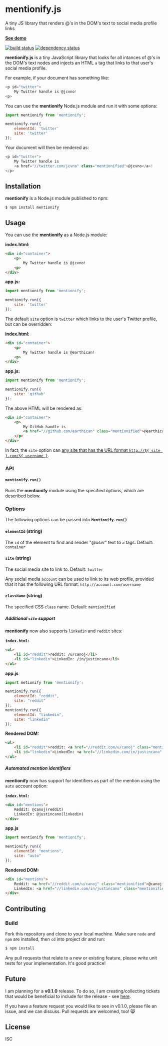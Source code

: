 # mentionify.js

A tiny JS library that renders @'s in the DOM's text to social media profile links

**[See demo](http://www.jcano.me/mentionify.js/)**

[![build status](https://secure.travis-ci.org/earthican/mentionify.js.svg)](http://travis-ci.org/earthican/mentionify.js)
[![dependency status](https://david-dm.org/earthican/mentionify.js.svg)](https://david-dm.org/earthican/mentionify.js)

**mentionify.js** is a tiny JavaScript library that looks for all intances of @'s in the DOM's text nodes and injects an HTML `a` tag that links to that user's social media profile.

For example, if your document has something like:

```javascript
<p id="twitter">
    My Twitter handle is @jcvno!
<p>
```

You can use the **mentionify** Node.js module and run it with some options:

```javascript
import mentionify from 'mentionify';

mentionify.run({
    elementId: 'twitter'
    site: 'twitter'
});
```

Your document will then be rendered as:

```javascript
<p id="twitter">
    My Twitter handle is
    <a href="//twitter.com/jcvno" class="mentionified">@jcvno</a>!
</p>
```

## Installation

**mentionify** is a Node.js module published to npm:

`$ npm install mentionify`

## Usage

You can use the **mentionify** as a Node.js module:

**index.html:**

```html
<div id="container">
    <p>
        My Twitter handle is @jcvno!
    <p>
</div>
```

**app.js:**

```javascript
import mentionify from 'mentionify';

mentionify.run({
    site: 'twitter'
});
```

The default `site` option is `twitter` which links to the user's Twitter profile, but can be overridden:

**index.html:**

```html
<div id="container">
    <p>
        My Twitter handle is @earthican!
    <p>
</div>
```

**app.js:**

```javascript
import mentionify from 'mentionify';

mentionify.run({
    site: 'github'
});
```

The above HTML will be rendered as:

```html
<div id="container">
    <p>
        My GitHub handle is
        <a href="//github.com/earthican" class="mentionified">@earthican</a>!
    </p>
</div>
```

In fact, the `site` option can [any site that has the URL format `http://${ site }.com/${ username }`](http.s://github.com/earthican/mentionify.js#account-string).

### API

#### **`mentionify.run()`**

Runs the **mentionify** module using the specified options, which are described below.

### Options

The following options can be passed into **`Mentionify.run()`**

#### **`elementId` (string)**

The `id` of the element to find and render "_@user_" text to `a` tags. Default: `container`

#### **`site` (string)**

The social media site to link to. Default: `twitter`

Any social media `account` can be used to link to its web profile, provided that it has the following URL format: `http://account.com/username`

#### **`className` (string)**

The specified CSS `class` name. Default: `mentionified`

##### Additional `site` support

**mentionify** now also supports `linkedin` and `reddit` sites:

**`index.html`:**

```html
<ul>
    <li id="reddit">reddit: /u/canoj</li>
    <li id="linkedin">LinkedIn: /in/justincano</li>
</ul>
```

**app.js**

```javascript
import metionify from 'mentionify';

mentionify.run({
    elementId: "reddit",
    site: "reddit"
});
mentionify.run({
    elementId: "linkedin",
    site: "linkedin"
});
```

**Rendered DOM:**

```html
<ul>
    <li id="reddit">reddit: <a href="//reddit.com/u/canoj" class="mentionified">/u/canoj</a></li>
    <li id="linkedin">LinkedIn: <a href="//linkedin.com/in/justincano" class="mentionified">/in/justincano</a></li>
</ul>
```

##### Automated mention identifiers

**mentionify** now has support for identifiers as part of the mention using the `auto` account option:

**`index.html`:**

```html
<div id="mentions">
    Reddit: @canoj(reddit)
    LinkedIn: @justincano(linkedin)
</div>
```

**app.js**

```javascript
import mentionify from 'mentionify';

mentionify.run({
    elementId: "mentions",
    site: "auto"
});
```

**Rendered DOM:**

```html
<div id="mentions">
    Reddit: <a href="//reddit.com/u/canoj" class="mentionified">@canoj(reddit)</a>
    LinkedIn: <a href="//linkedin.com/in/justincano" class="mentionified">@justincano(linkedin)</a>
</div>
```


## Contributing

### Build

Fork this repository and clone to your local machine. Make sure `node` and `npm` are installed, then `cd` into project dir and run:

```bash
$ npm install
```

Any pull requests that relate to a new or existing feature, please write unit tests for your implementation. It's good practice!

## Future

I am planning for a **v0.1.0** release. To do so, I am creating/collecting tickets that would be beneficial to include for the release - see [here](https://github.com/earthican/mentionify.js/milestones/First%20minor%20release%20-%20v0.1.0).

If you have a feature request you would like to see in v0.1.0, please file an issue, and we can discuss. Pull requests are welcomed, too! :smile_cat:

## License

ISC
